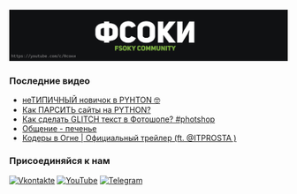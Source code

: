[![Header](https://github.com/Fsoky/Fsoky/blob/main/assets/header-github.jpg)](https://youtube.com/c/Фсоки)

### Последние видео
<!-- YOUTUBE:START -->
- [неТИПИЧНЫЙ новичок в PYHTON 🤓](https://www.youtube.com/watch?v=KENYz6OTwhM)
- [Как ПАРСИТЬ сайты на PYTHON?](https://www.youtube.com/watch?v=0FdSTRq36iU)
- [Как сделать GLITCH текст в Фотошопе? #photshop](https://www.youtube.com/watch?v=-yJgbIE0ZCQ)
- [Общение - печенье](https://www.youtube.com/watch?v=3XghdWQBauY)
- [Кодеры в Огне | Официальный трейлер &lpar;ft. @ITPROSTA &rpar;](https://www.youtube.com/watch?v=WSHYarJZXLk)
<!-- YOUTUBE:END -->

### Присоединяйся к нам
[![Vkontakte](https://img.shields.io/badge/Vkontakte-black?style=for-the-badge&logo=VK)](https://vk.com/fsoky)
[![YouTube](https://img.shields.io/badge/YouTube-red?style=for-the-badge&logo=YouTube)](https://youtube.com/c/Фсоки)
[![Telegram](https://img.shields.io/badge/Telegram-blue?style=for-the-badge&logo=Telegram)](https://t.me/fsokycommunity)
